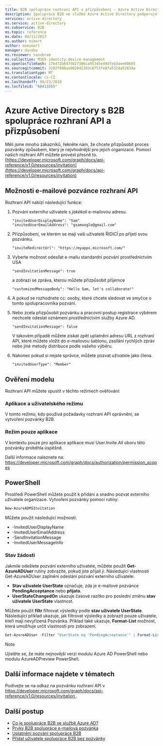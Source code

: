 ```yaml
---
title: B2B spolupráce rozhraní API a přizpůsobení – Azure Active Directory | Dokumentace Microsoftu
description: Spolupráce B2B ve službě Azure Active Directory podporuje vaše vztahy s ostatními společnostmi tím, že vašim obchodním partnerům umožní selektivní přístup ke podnikovým aplikacím
services: active-directory
ms.service: active-directory
ms.subservice: B2B
ms.topic: reference
ms.date: 04/11/2017
ms.author: mimart
author: msmimart
manager: daveba
ms.reviewer: sasubram
ms.collection: M365-identity-device-management
ms.openlocfilehash: 17b472b647dd27306ca95345e49dfeb3aee60665
ms.sourcegitcommit: 3102f886aa962842303c8753fe8fa5324a52834a
ms.translationtype: MT
ms.contentlocale: cs-CZ
ms.lasthandoff: 04/23/2019
ms.locfileid: "60413555"
---
```

# <a name="azure-active-directory-b2b-collaboration-api-and-customization"></a>Azure Active Directory s B2B spolupráce rozhraní API a přizpůsobení

Měli jsme mnoho zákazníků, řekněte nám, že chcete přizpůsobit proces pozvánky způsobem, který je nejvhodnější pro jejich organizace. Pomocí našich rozhraní API můžete provést přesně to. [https://developer.microsoft.com/graph/docs/api-reference/v1.0/resources/invitation](https://developer.microsoft.com/graph/docs/api-reference/v1.0/resources/invitation)

## <a name="capabilities-of-the-invitation-api"></a>Možnosti e-mailové pozvánce rozhraní API

Rozhraní API nabízí následující funkce:

1. Pozvání externího uživatele s *jakékoli* e-mailovou adresu.

    ```
    "invitedUserDisplayName": "Sam"
    "invitedUserEmailAddress": "gsamoogle@gmail.com"
    ```

2. Přizpůsobení, ve kterém se mají vaši uživatelé ŘIDICÍ po přijetí svou pozvánku.

    ```
    "inviteRedirectUrl": "https://myapps.microsoft.com/"
    ```

3. Vyberte možnost odesílat e-mailu standardní pozvání prostřednictvím USA

    ```
    "sendInvitationMessage": true
    ```

   a zobrazí se zpráva, kterou můžete přizpůsobit příjemce

    ```
    "customizedMessageBody": "Hello Sam, let's collaborate!"
    ```

4. A pokud se rozhodnete cc: osoby, které chcete sledovat ve smyčce o tomto spolupracovníka pozvání.

5. Nebo zcela přizpůsobit pozvánku a pracovní postup registrace výběrem nechcete odeslat oznámení prostřednictvím služby Azure AD.

    ```
    "sendInvitationMessage": false
    ```

   V takovém případě můžete získat zpět uplatnění adresu URL z rozhraní API, které můžete vložit do e-mailovou šablonu, zasílání rychlých zpráv nebo jiné metody distribuce podle vašeho výběru.

6. Nakonec pokud si nejste správce, můžete pozvat uživatele jako člena.

    ```
    "invitedUserType": "Member"
    ```


## <a name="authorization-model"></a>Ověření modelu

Rozhraní API můžete spustit v těchto režimech ověřování:

### <a name="app--user-mode"></a>Aplikace a uživatelského režimu

V tomto režimu, kdo používá požadavky rozhraní API oprávnění, se vytvoření pozvánky B2B.

### <a name="app-only-mode"></a>Režim pouze aplikace

V kontextu pouze pro aplikace aplikace musí User.Invite.All oboru této pozvánky proběhla úspěšně.

Další informace naleznete na: https://developer.microsoft.com/graph/docs/authorization/permission_scopes


## <a name="powershell"></a>PowerShell

Prostředí PowerShell můžete použít k přidání a snadno pozvat externího uživatele organizace. Vytvoření pozvánky pomocí rutiny:

```powershell
New-AzureADMSInvitation
```

Můžete použít následující možnosti:

* -InvitedUserDisplayName
* -InvitedUserEmailAddress
* -SendInvitationMessage
* -InvitedUserMessageInfo

### <a name="invitation-status"></a>Stav žádosti

Jakmile odešlete pozvání externího uživatele, můžete použít **Get-AzureADUser** rutiny zobrazíte, pokud jste přijali ji. Následující vlastnosti Get-AzureADUser zaplnění odeslání pozvání externího uživatele:

* **Stav uživatele UserState** označuje, zda je e-mailové pozvánce **PendingAcceptance** nebo **přijato**.
* **UserStateChangedOn** ukazuje časové razítko pro poslední změnu **stav uživatele UserState** vlastnost.

Můžete použít **filtr** filtrovat výsledky podle **stav uživatele UserState**. Následující příklad ukazuje, jak filtrovat výsledky a zobrazit pouze uživatele, kteří mají nevyřízená Pozvánka. Příklad také ukazuje, **Format-List** možnost, která umožňuje určit vlastnosti pro zobrazení. 
 

```powershell
Get-AzureADUser -Filter "UserState eq 'PendingAcceptance'" | Format-List -Property DisplayName,UserPrincipalName,UserState,UserStateChangedOn
```

> [!NOTE]
> Ujistěte se, že máte nejnovější verzi modulu Azure AD PowerShell nebo modulu AzureADPreview PowerShell. 

## <a name="see-also"></a>Další informace najdete v tématech

Podívejte se na odkaz na pozvánku rozhraní API v [ https://developer.microsoft.com/graph/docs/api-reference/v1.0/resources/invitation ](https://developer.microsoft.com/graph/docs/api-reference/v1.0/resources/invitation).

## <a name="next-steps"></a>Další postup

- [Co je spolupráce B2B ve službě Azure AD?](what-is-b2b.md)
- [Prvky B2B spolupráce e-mailová pozvánka](invitation-email-elements.md)
- [Uplatnění pozvání spolupráce B2B](redemption-experience.md)
- [Přidat uživatele spolupráce B2B bez pozvánky](add-user-without-invite.md)